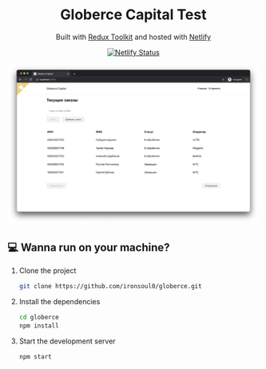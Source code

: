 <h1 align="center">
  Globerce Capital Test
</h1>
<p align="center">
   Built with <a href="https://redux-toolkit.js.org/" target="_blank">Redux Toolkit</a> and hosted with <a href="https://www.netlify.com/" target="_blank">Netlify</a>
</p>
<p align="center">
  <a href="https://app.netlify.com/sites/dreamy-colden-c7c1ac/deploys" target="_blank">
    <img src="https://api.netlify.com/api/v1/badges/7142fa14-0207-4371-be3e-2aee36835dd9/deploy-status" alt="Netlify Status" />
  </a>
</p>

![demo](./src/images/screen.png)

## 💻 Wanna run on your machine?

1. Clone the project

   ```sh
   git clone https://github.com/ironsoul0/globerce.git
   ```

1. Install the dependencies

   ```sh
   cd globerce
   npm install
   ```

3. Start the development server

   ```sh
   npm start
   ```
